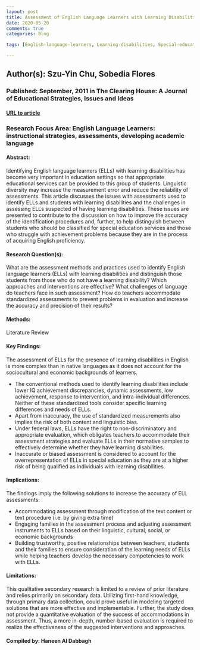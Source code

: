 ```yaml
---
layout: post
title: Assessment of English Language Learners with Learning Disabilities
date: 2020-05-20
comments: true
categories: Blog

tags: [English-language-learners, Learning-disabilities, Special-education, Special-needs-students, Native-languages, Public-schools, Student-diversity, Language-proficiency, assessment.]

---
```


## Author(s): Szu-Yin Chu, Sobedia Flores

### Published: September, 2011 in The Clearing House: A Journal of Educational Strategies, Issues and Ideas

#### [URL to article](https://doi.org/10.1080/00098655.2011.590550)

### Research Focus Area: English Language Learners: instructional strategies, assessments, developing academic language

#### Abstract:
Identifying English language learners (ELLs) with learning disabilities has become very important in education settings so that appropriate educational services can be provided to this group of students. Linguistic diversity may increase the measurement error and reduce the reliability of assessments. This article discusses the issues with assessments used to identify ELLs and students with learning disabilities and the challenges in assessing ELLs suspected of having learning disabilities. These issues are presented to contribute to the discussion on how to improve the accuracy of the identification procedures and, further, to help distinguish between students who should be classified for special education services and those who struggle with achievement problems because they are in the process of acquiring English proficiency.


#### Research Question(s):
What are the assessment methods and practices used to identify English language learners (ELLs) with learning disabilities and distinguish those students from those who do not have a learning disability? Which approaches and interventions are effective? What challenges of language do teachers face in such assessment? How do teachers accommodate standardized assessments to prevent problems in evaluation and increase the accuracy and precision of their results?


#### Methods:
Literature Review


#### Key Findings:
The assessment of ELLs for the presence of learning disabilities in English is more complex than in native languages as it does not account for the sociocultural and economic backgrounds of learners.  
- The conventional methods used to identify learning disabilities include lower IQ achievement discrepancies, dynamic assessments, low achievement, response to intervention, and intra-individual differences. Neither of these standardized tools consider specific learning differences and needs of ELLs.  
- Apart from inaccuracy, the use of standardized measurements also implies the risk of both content and linguistic bias.  
- Under federal laws, ELLs have the right to non-discriminatory and appropriate evaluation, which obligates teachers to accommodate their assessment strategies and evaluate ELLs in their normative samples to effectively determine whether they have learning disabilities.  
- Inaccurate or biased assessment is considered to account for the overrepresentation of ELLs in special education as they are at a higher risk of being qualified as individuals with learning disabilities.  


#### Implications:
The findings imply the following solutions to increase the accuracy of ELL assessments:
- Accommodating assessment through modification of the text content or text procedure (i.e. by giving extra time)
- Engaging families in the assessment process and adjusting assessment instruments to ELLs based on their linguistic, cultural, social, or economic backgrounds
- Building trustworthy, positive relationships between teachers, students and their families to ensure consideration of the learning needs of ELLs while helping teachers develop the necessary competencies to work with ELLs.  


#### Limitations:
This qualitative secondary research is limited to a review of prior literature and relies primarily on secondary data. Utilizing first-hand knowledge, through primary data collection, could prove useful in modeling targeted solutions that are more effective and implementable. Further, the study does not provide a quantitative evaluation of the success of accommodations in assessment. Thus, a more in-depth, number-based evaluation is required to realize the effectiveness of the suggested interventions and approaches.


#### Compiled by: Haneen Al Dabbagh
